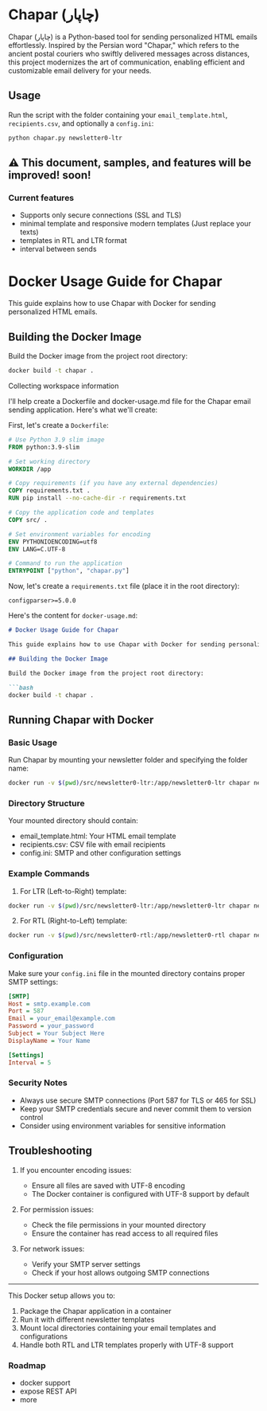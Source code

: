 # Chapar (چاپار)

Chapar (چاپار) is a Python-based tool for sending personalized HTML emails effortlessly. Inspired by the Persian word "Chapar," which refers to the ancient postal couriers who swiftly delivered messages across distances, this project modernizes the art of communication, enabling efficient and customizable email delivery for your needs.

## Usage

Run the script with the folder containing your `email_template.html`, `recipients.csv`, and optionally a `config.ini`:

```bash
python chapar.py newsletter0-ltr
```

## ⚠️ This document, samples, and features will be improved! soon!

### Current features
- Supports only secure connections (SSL and TLS)
- minimal template and responsive modern templates (Just replace your texts)
- templates in RTL and LTR format
- interval between sends


# Docker Usage Guide for Chapar

This guide explains how to use Chapar with Docker for sending personalized HTML emails.

## Building the Docker Image

Build the Docker image from the project root directory:

```bash
docker build -t chapar .
```
Collecting workspace information

I'll help create a Dockerfile and docker-usage.md file for the Chapar email sending application. Here's what we'll create:

First, let's create a `Dockerfile`:

```dockerfile
# Use Python 3.9 slim image
FROM python:3.9-slim

# Set working directory
WORKDIR /app

# Copy requirements (if you have any external dependencies)
COPY requirements.txt .
RUN pip install --no-cache-dir -r requirements.txt

# Copy the application code and templates
COPY src/ .

# Set environment variables for encoding
ENV PYTHONIOENCODING=utf8
ENV LANG=C.UTF-8

# Command to run the application
ENTRYPOINT ["python", "chapar.py"]
```

Now, let's create a `requirements.txt` file (place it in the root directory):

```text
configparser>=5.0.0
```

Here's the content for `docker-usage.md`:

```markdown
# Docker Usage Guide for Chapar

This guide explains how to use Chapar with Docker for sending personalized HTML emails.

## Building the Docker Image

Build the Docker image from the project root directory:

```bash
docker build -t chapar .
```

## Running Chapar with Docker

### Basic Usage

Run Chapar by mounting your newsletter folder and specifying the folder name:

```bash
docker run -v $(pwd)/src/newsletter0-ltr:/app/newsletter0-ltr chapar newsletter0-ltr
```

### Directory Structure

Your mounted directory should contain:
- email_template.html: Your HTML email template
- recipients.csv: CSV file with email recipients
- config.ini: SMTP and other configuration settings

### Example Commands

1. For LTR (Left-to-Right) template:
```bash
docker run -v $(pwd)/src/newsletter0-ltr:/app/newsletter0-ltr chapar newsletter0-ltr
```

2. For RTL (Right-to-Left) template:
```bash
docker run -v $(pwd)/src/newsletter0-rtl:/app/newsletter0-rtl chapar newsletter0-rtl
```

### Configuration

Make sure your `config.ini` file in the mounted directory contains proper SMTP settings:

```ini
[SMTP]
Host = smtp.example.com
Port = 587
Email = your_email@example.com
Password = your_password
Subject = Your Subject Here
DisplayName = Your Name

[Settings]
Interval = 5
```

### Security Notes

- Always use secure SMTP connections (Port 587 for TLS or 465 for SSL)
- Keep your SMTP credentials secure and never commit them to version control
- Consider using environment variables for sensitive information

## Troubleshooting

1. If you encounter encoding issues:
   - Ensure all files are saved with UTF-8 encoding
   - The Docker container is configured with UTF-8 support by default

2. For permission issues:
   - Check the file permissions in your mounted directory
   - Ensure the container has read access to all required files

3. For network issues:
   - Verify your SMTP server settings
   - Check if your host allows outgoing SMTP connections

---
This Docker setup allows you to:
1. Package the Chapar application in a container
2. Run it with different newsletter templates
3. Mount local directories containing your email templates and configurations
4. Handle both RTL and LTR templates properly with UTF-8 support

### Roadmap
- docker support
- expose REST API
- more


